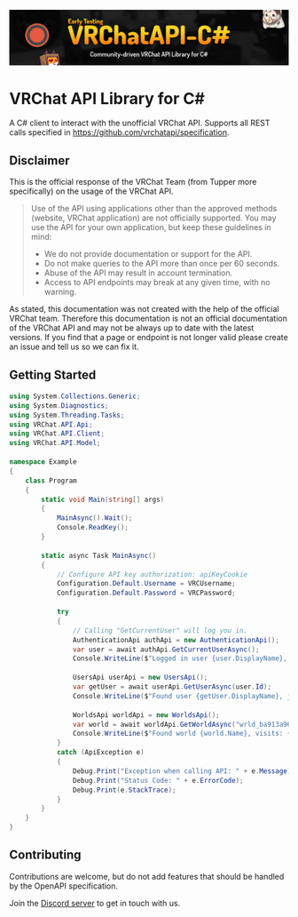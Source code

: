 ![](https://github.com/vrchatapi/vrchatapi.github.io/blob/main/static/assets/img/lang/lang_csharp_banner_1500x300.png?raw=true)

# VRChat API Library for C#

A C# client to interact with the unofficial VRChat API. Supports all REST calls specified in https://github.com/vrchatapi/specification.

## Disclaimer

This is the official response of the VRChat Team (from Tupper more specifically) on the usage of the VRChat API.

> Use of the API using applications other than the approved methods (website, VRChat application) are not officially supported. You may use the API for your own application, but keep these guidelines in mind:
> * We do not provide documentation or support for the API.
> * Do not make queries to the API more than once per 60 seconds.
> * Abuse of the API may result in account termination.
> * Access to API endpoints may break at any given time, with no warning.

As stated, this documentation was not created with the help of the official VRChat team. Therefore this documentation is not an official documentation of the VRChat API and may not be always up to date with the latest versions. If you find that a page or endpoint is not longer valid please create an issue and tell us so we can fix it.

## Getting Started

```csharp
using System.Collections.Generic;
using System.Diagnostics;
using System.Threading.Tasks;
using VRChat.API.Api;
using VRChat.API.Client;
using VRChat.API.Model;

namespace Example
{
    class Program
    {
        static void Main(string[] args)
        {
            MainAsync().Wait();
            Console.ReadKey();
        }

        static async Task MainAsync()
        {
            // Configure API key authorization: apiKeyCookie
            Configuration.Default.Username = VRCUsername;
            Configuration.Default.Password = VRCPassword;

            try
            {
                // Calling "GetCurrentUser" will log you in.
                AuthenticationApi authApi = new AuthenticationApi();
                var user = await authApi.GetCurrentUserAsync();
                Console.WriteLine($"Logged in user {user.DisplayName}, Current Avatar {user.CurrentAvatar}");

                UsersApi userApi = new UsersApi();
                var getUser = await userApi.GetUserAsync(user.Id);
                Console.WriteLine($"Found user {getUser.DisplayName}, joined {getUser.DateJoined}");

                WorldsApi worldApi = new WorldsApi();
                var world = await worldApi.GetWorldAsync("wrld_ba913a96-fac4-4048-a062-9aa5db092812");
                Console.WriteLine($"Found world {world.Name}, visits: {world.Visits}");
            }
            catch (ApiException e)
            {
                Debug.Print("Exception when calling API: " + e.Message);
                Debug.Print("Status Code: " + e.ErrorCode);
                Debug.Print(e.StackTrace);
            }
        }
    }
}
```

## Contributing

Contributions are welcome, but do not add features that should be handled by the OpenAPI specification.

Join the [Discord server](https://discord.gg/Ge2APMhPfD) to get in touch with us.

